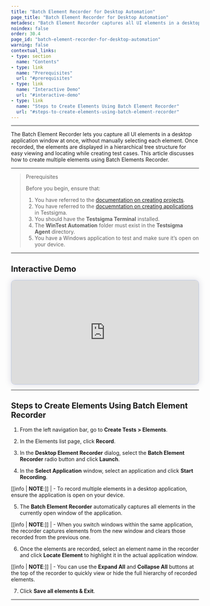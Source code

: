 ```yaml
---
title: "Batch Element Recorder for Desktop Automation"
page_title: "Batch Element Recorder for Desktop Automation"
metadesc: "Batch Element Recorder captures all UI elements in a desktop app window at once and displays them in a tree structure. This article explains how to use it."
noindex: false
order: 30.4
page_id: "batch-element-recorder-for-desktop-automation"
warning: false
contextual_links:
- type: section
  name: "Contents"
- type: link
  name: "Prerequisites"
  url: "#prerequisites"
- type: link
  name: "Interactive Demo"
  url: "#interactive-demo"
- type: link
  name: "Steps to Create Elements Using Batch Element Recorder"
  url: "#steps-to-create-elements-using-batch-element-recorder"
---
```


---

The Batch Element Recorder lets you capture all UI elements in a desktop application window at once, without manually selecting each element. Once recorded, the elements are displayed in a hierarchical tree structure for easy viewing and locating while creating test cases. This article discusses how to create multiple elements using Batch Elements Recorder. 

---

> <p id="prerequisites">Prerequisites</p>
> 
> Before you begin, ensure that:
> 1. You have referred to the [documentation on creating projects](https://testsigma.com/docs/projects/overview/).
> 2. You have referred to the [docuemntation on creating applications](https://testsigma.com/docs/projects/applications/) in Testsigma.
> 3. You should have the **Testsigma Terminal** installed.
> 4. The **WinTest Automation** folder must exist in the **Testsigma Agent** directory. 
> 5. You have a Windows application to test and make sure it’s open on your device. 

---

## **Interactive Demo**

<div>
  <script async src="https://js.storylane.io/js/v2/storylane.js"></script>
  <div class="sl-embed" style="position:relative;padding-bottom:calc(50.57% + 25px);width:100%;height:0;transform:scale(1)">
    <iframe loading="lazy" class="sl-demo" src="https://app.storylane.io/demo/do1gq6a2hpnl?embed=inline" name="sl-embed" allow="fullscreen" allowfullscreen style="position:absolute;top:0;left:0;width:100%!important;height:100%!important;border:1px solid rgba(63,95,172,0.35);box-shadow: 0px 0px 18px rgba(26, 19, 72, 0.15);border-radius:10px;box-sizing:border-box;"></iframe>
  </div>
</div>

---

## **Steps to Create Elements Using Batch Element Recorder**

1. From the left navigation bar, go to **Create Tests > Elements**.

2. In the Elements list page, click **Record**. 

3. In the **Desktop Element Recorder** dialog, select the **Batch Element Recorder** radio button and click **Launch**.

4. In the **Select Application** window, select an application and click **Start Recording**. 

[[info | **NOTE**:]]
| - To record multiple elements in a desktop application, ensure the application is open on your device.

5. The **Batch Element Recorder** automatically captures all elements in the currently open window of the application. 

[[info | **NOTE**:]]
| - When you switch windows within the same application, the recorder captures elements from the new window and clears those recorded from the previous one.

6. Once the elements are recorded, select an element name in the recorder and click **Locate Element** to highlight it in the actual application window.

[[info | **NOTE**:]]
| - You can use the **Expand All** and **Collapse All** buttons at the top of the recorder to quickly view or hide the full hierarchy of recorded elements. 

7. Click **Save all elements & Exit**. 

---






